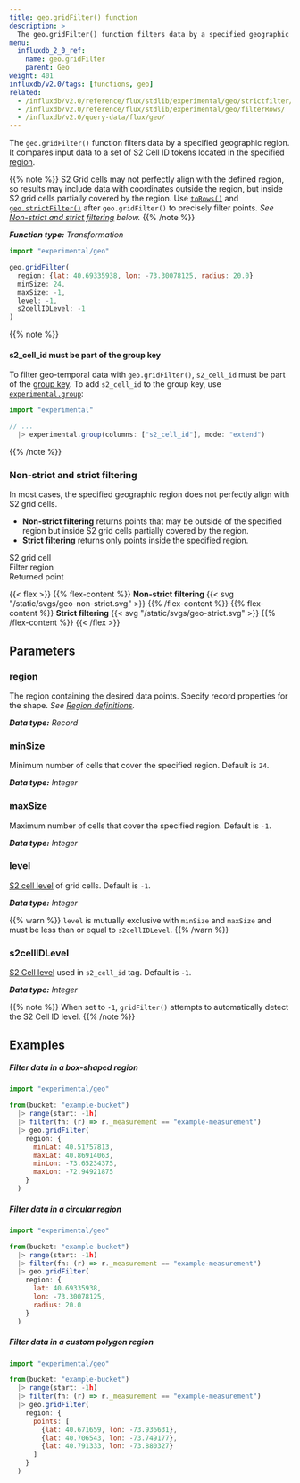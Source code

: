 ```yaml
---
title: geo.gridFilter() function
description: >
  The geo.gridFilter() function filters data by a specified geographic region.
menu:
  influxdb_2_0_ref:
    name: geo.gridFilter
    parent: Geo
weight: 401
influxdb/v2.0/tags: [functions, geo]
related:
  - /influxdb/v2.0/reference/flux/stdlib/experimental/geo/strictfilter/
  - /influxdb/v2.0/reference/flux/stdlib/experimental/geo/filterRows/
  - /influxdb/v2.0/query-data/flux/geo/
---
```


The `geo.gridFilter()` function filters data by a specified geographic region.
It compares input data to a set of S2 Cell ID tokens located in the specified [region](#region).

{{% note %}}
S2 Grid cells may not perfectly align with the defined region, so results may include
data with coordinates outside the region, but inside S2 grid cells partially covered by the region.
Use [`toRows()`](/influxdb/v2.0/reference/flux/stdlib/experimental/geo/torows/) and
[`geo.strictFilter()`](/influxdb/v2.0/reference/flux/stdlib/experimental/geo/strictfilter/)
after `geo.gridFilter()` to precisely filter points.
_See [Non-strict and strict filtering](#non-strict-and-strict-filtering) below._
{{% /note %}}

_**Function type:** Transformation_

```js
import "experimental/geo"

geo.gridFilter(
  region: {lat: 40.69335938, lon: -73.30078125, radius: 20.0}
  minSize: 24,
  maxSize: -1,
  level: -1,
  s2cellIDLevel: -1
)
```

{{% note %}}
#### s2_cell_id must be part of the group key
To filter geo-temporal data with `geo.gridFilter()`, `s2_cell_id` must be part
of the [group key](/influxdb/v2.0/reference/glossary/#group-key).
To add `s2_cell_id` to the group key, use [`experimental.group`](/influxdb/v2.0/reference/flux/stdlib/experimental/group):

```js
import "experimental"

// ...
  |> experimental.group(columns: ["s2_cell_id"], mode: "extend")
```
{{% /note %}}

### Non-strict and strict filtering
In most cases, the specified geographic region does not perfectly align with S2 grid cells.

- **Non-strict filtering** returns points that may be outside of the specified region but
  inside S2 grid cells partially covered by the region.
- **Strict filtering** returns only points inside the specified region.

<span class="key-geo-cell"></span> S2 grid cell  
<span class="key-geo-region"></span> Filter region  
<span class="key-geo-point"></span> Returned point

{{< flex >}}
{{% flex-content %}}
**Non-strict filtering**
{{< svg "/static/svgs/geo-non-strict.svg" >}}
{{% /flex-content %}}
{{% flex-content %}}
**Strict filtering**
{{< svg "/static/svgs/geo-strict.svg" >}}
{{% /flex-content %}}
{{< /flex >}}

## Parameters

### region
The region containing the desired data points.
Specify record properties for the shape.
_See [Region definitions](/influxdb/v2.0/reference/flux/stdlib/experimental/geo/#region-definitions)._

_**Data type:** Record_

### minSize
Minimum number of cells that cover the specified region.
Default is `24`.

_**Data type:** Integer_

### maxSize
Maximum number of cells that cover the specified region.
Default is `-1`.

_**Data type:** Integer_

### level
[S2 cell level](https://s2geometry.io/resources/s2cell_statistics.html) of grid cells.
Default is `-1`.

_**Data type:** Integer_

{{% warn %}}
`level` is mutually exclusive with `minSize` and `maxSize` and must be less than
or equal to `s2cellIDLevel`.
{{% /warn %}}

### s2cellIDLevel
[S2 Cell level](https://s2geometry.io/resources/s2cell_statistics.html) used in `s2_cell_id` tag.
Default is `-1`.

_**Data type:** Integer_

{{% note %}}
When set to `-1`, `gridFilter()` attempts to automatically detect the S2 Cell ID level.
{{% /note %}}

## Examples

##### Filter data in a box-shaped region
```js
import "experimental/geo"

from(bucket: "example-bucket")
  |> range(start: -1h)
  |> filter(fn: (r) => r._measurement == "example-measurement")
  |> geo.gridFilter(
    region: {
      minLat: 40.51757813,
      maxLat: 40.86914063,
      minLon: -73.65234375,
      maxLon: -72.94921875
    }
  )
```

##### Filter data in a circular region
```js
import "experimental/geo"

from(bucket: "example-bucket")
  |> range(start: -1h)
  |> filter(fn: (r) => r._measurement == "example-measurement")
  |> geo.gridFilter(
    region: {
      lat: 40.69335938,
      lon: -73.30078125,
      radius: 20.0
    }
  )
```

##### Filter data in a custom polygon region
```js
import "experimental/geo"

from(bucket: "example-bucket")
  |> range(start: -1h)
  |> filter(fn: (r) => r._measurement == "example-measurement")
  |> geo.gridFilter(
    region: {
      points: [
        {lat: 40.671659, lon: -73.936631},
        {lat: 40.706543, lon: -73.749177},
        {lat: 40.791333, lon: -73.880327}
      ]
    }
  )
```
